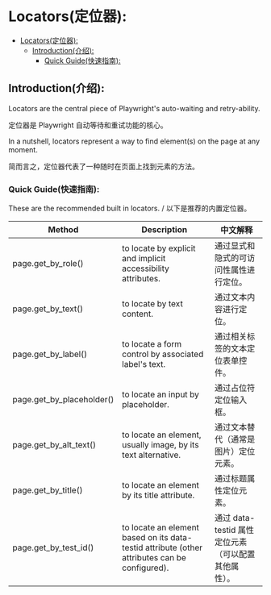 # Locators(定位器):
- [Locators(定位器):](#locators定位器)
  - [Introduction(介绍):](#introduction介绍)
    - [Quick Guide(快速指南):](#quick-guide快速指南)

## Introduction(介绍):

Locators are the central piece of Playwright's auto-waiting and retry-ability.<br>

定位器是 Playwright 自动等待和重试功能的核心。<br>

In a nutshell, locators represent a way to find element(s) on the page at any moment.<br>

简而言之，定位器代表了一种随时在页面上找到元素的方法。<br>

### Quick Guide(快速指南):

These are the recommended built in locators. / 以下是推荐的内置定位器。<br>

| Method                   | Description                                                                            | 中文解释                                      |
|--------------------------|----------------------------------------------------------------------------------------|-------------------------------------------|
| page.get_by_role()       | to locate by explicit and implicit accessibility attributes.                           | 通过显式和隐式的可访问性属性进行定位。                    |
| page.get_by_text()       | to locate by text content.                                                             | 通过文本内容进行定位。                                 |
| page.get_by_label()      | to locate a form control by associated label's text.                                   | 通过相关标签的文本定位表单控件。                           |
| page.get_by_placeholder()| to locate an input by placeholder.                                                     | 通过占位符定位输入框。                               |
| page.get_by_alt_text()   | to locate an element, usually image, by its text alternative.                          | 通过文本替代（通常是图片）定位元素。                        |
| page.get_by_title()      | to locate an element by its title attribute.                                           | 通过标题属性定位元素。                               |
| page.get_by_test_id()    | to locate an element based on its data-testid attribute (other attributes can be configured). | 通过 data-testid 属性定位元素（可以配置其他属性）。      |
